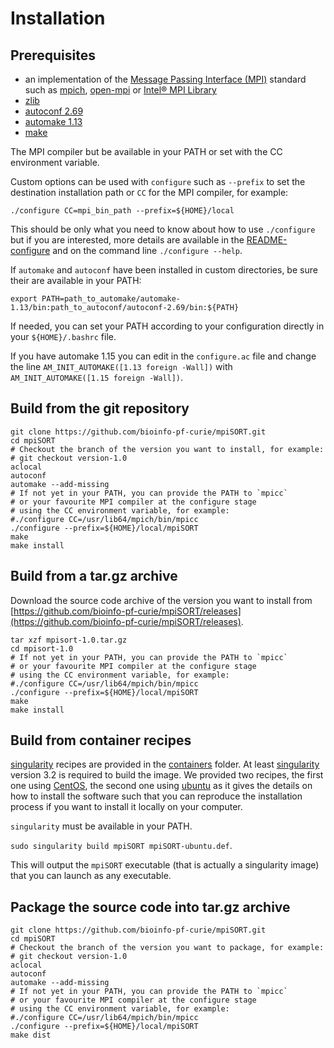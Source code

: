 # Installation

## Prerequisites

* an implementation of the [Message Passing Interface (MPI)](https://en.wikipedia.org/wiki/Message_Passing_Interface) standard such as [mpich](https://www.mpich.org/), [open-mpi](https://www.open-mpi.org/) or [Intel® MPI Library](https://software.intel.com/en-us/mpi-library)
* [zlib](https://zlib.net/)
* [autoconf 2.69](https://www.gnu.org/software/autoconf/)
* [automake 1.13](https://www.gnu.org/software/automake/)
* [make](https://www.gnu.org/software/make/)

The MPI compiler but be available in your PATH or set with the CC environment variable.

Custom options can be used with `configure` such as `--prefix` to set the destination installation path or `CC` for the MPI compiler, for example:

`./configure CC=mpi_bin_path --prefix=${HOME}/local`

This should be only what you need to know about how to use `./configure` but if you are interested, more details are available in the [README-configure](README-configure) and on the command line `./configure --help`.

If `automake` and `autoconf` have been installed in custom directories, be sure their are available in your PATH:

`export PATH=path_to_automake/automake-1.13/bin:path_to_autoconf/autoconf-2.69/bin:${PATH}`

If needed, you can set your PATH according to your configuration directly in your `${HOME}/.bashrc` file.

If you have automake 1.15 you can edit in the `configure.ac` file and change the line `AM_INIT_AUTOMAKE([1.13 foreign -Wall])` with `AM_INIT_AUTOMAKE([1.15 foreign -Wall])`.

## Build from the git repository

```
git clone https://github.com/bioinfo-pf-curie/mpiSORT.git
cd mpiSORT
# Checkout the branch of the version you want to install, for example:
# git checkout version-1.0
aclocal
autoconf
automake --add-missing
# If not yet in your PATH, you can provide the PATH to `mpicc`
# or your favourite MPI compiler at the configure stage
# using the CC environment variable, for example:
#./configure CC=/usr/lib64/mpich/bin/mpicc
./configure --prefix=${HOME}/local/mpiSORT
make
make install
```



## Build from a tar.gz archive

Download  the source code archive of the version you want to install from [https://github.com/bioinfo-pf-curie/mpiSORT/releases](https://github.com/bioinfo-pf-curie/mpiSORT/releases).

```
tar xzf mpisort-1.0.tar.gz
cd mpisort-1.0
# If not yet in your PATH, you can provide the PATH to `mpicc`
# or your favourite MPI compiler at the configure stage
# using the CC environment variable, for example:
#./configure CC=/usr/lib64/mpich/bin/mpicc
./configure --prefix=${HOME}/local/mpiSORT
make
make install
```


## Build from container recipes

[singularity](https://sylabs.io/docs/) recipes are provided in the [containers](../containers) folder. At least [singularity](https://sylabs.io/docs/) version 3.2 is required to build the image. We provided two recipes, the first one using [CentOS](https://www.centos.org/), the second one using [ubuntu](https://ubuntu.com/) as it gives the details on how to install the software such that you can reproduce the installation process if you want to install it locally on your computer.


`singularity` must be available in your PATH.

`sudo singularity build mpiSORT mpiSORT-ubuntu.def`.

This will output the `mpiSORT` executable (that is actually a singularity image) that you can launch as any executable.

## Package the source code into tar.gz archive


```
git clone https://github.com/bioinfo-pf-curie/mpiSORT.git
cd mpiSORT
# Checkout the branch of the version you want to package, for example:
# git checkout version-1.0
aclocal
autoconf
automake --add-missing
# If not yet in your PATH, you can provide the PATH to `mpicc`
# or your favourite MPI compiler at the configure stage
# using the CC environment variable, for example:
#./configure CC=/usr/lib64/mpich/bin/mpicc
./configure --prefix=${HOME}/local/mpiSORT
make dist
```
